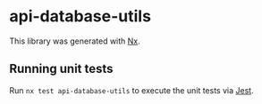 # api-database-utils

This library was generated with [Nx](https://nx.dev).

## Running unit tests

Run `nx test api-database-utils` to execute the unit tests via [Jest](https://jestjs.io).
